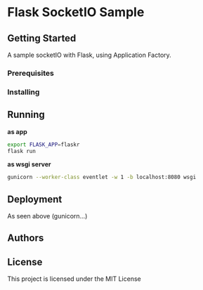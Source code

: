 # Flask SocketIO Sample

## Getting Started
A sample socketIO with Flask, using Application Factory.

### Prerequisites

### Installing

## Running

__as app__

```sh
export FLASK_APP=flaskr
flask run
```

__as wsgi server__

```sh
gunicorn --worker-class eventlet -w 1 -b localhost:8080 wsgi
```

## Deployment

As seen above (gunicorn...)

## Authors 

## License

This project is licensed under the MIT License